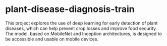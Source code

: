 # plant-disease-diagnosis-train
This project explores the use of deep learning for early detection of plant diseases, which can help prevent crop losses and improve food security. The model, based on MobileNet and Inception architectures, is designed to be accessible and usable on mobile devices.
